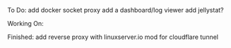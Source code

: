 To Do:
add docker socket proxy
add a dashboard/log viewer
add jellystat?

Working On:

Finished:
add reverse proxy with linuxserver.io mod for cloudflare tunnel